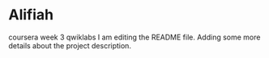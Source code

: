 # Alifiah
coursera week 3 qwiklabs
I am editing the README file. Adding some more details about the project description.

